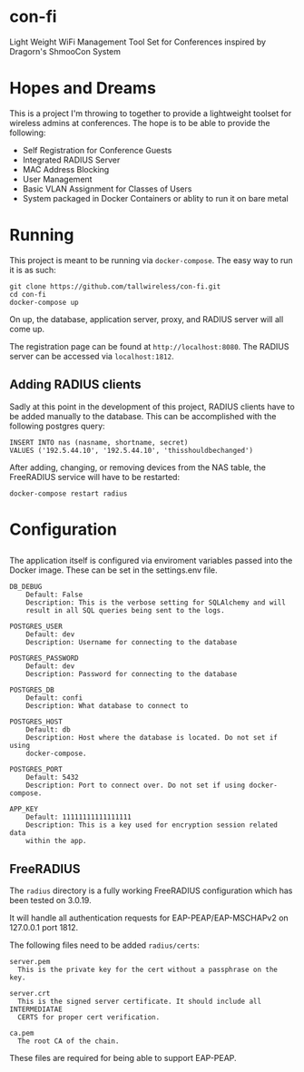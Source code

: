 # con-fi
Light Weight WiFi Management Tool Set for Conferences inspired by Dragorn's ShmooCon System

# Hopes and Dreams
This is a project I'm throwing to together to provide a lightweight toolset
for wireless admins at conferences. The hope is to be able to provide the
following:

 * Self Registration for Conference Guests
 * Integrated RADIUS Server
 * MAC Address Blocking
 * User Management
 * Basic VLAN Assignment for Classes of Users
 * System packaged in Docker Containers or ablity to run it on bare metal

# Running
This project is meant to be running via `docker-compose`. The easy way to run
it is as such:

    git clone https://github.com/tallwireless/con-fi.git
    cd con-fi
    docker-compose up

On up, the database, application server, proxy, and RADIUS server will all
come up.

The registration page can be found at `http://localhost:8080`.
The RADIUS server can be accessed via `localhost:1812`.

## Adding RADIUS clients
Sadly at this point in the development of this project, RADIUS clients have to
be added manually to the database. This can be accomplished with the following
postgres query:

    INSERT INTO nas (nasname, shortname, secret)
    VALUES ('192.5.44.10', '192.5.44.10', 'thisshouldbechanged')

After adding, changing, or removing devices from the NAS table, the FreeRADIUS
service will have to be restarted:

    docker-compose restart radius

# Configuration
##
The application itself is configured via enviroment variables passed into the
Docker image. These can be set in the settings.env file.

    DB_DEBUG
        Default: False
        Description: This is the verbose setting for SQLAlchemy and will
        result in all SQL queries being sent to the logs.

    POSTGRES_USER
        Default: dev
        Description: Username for connecting to the database

    POSTGRES_PASSWORD
        Default: dev
        Description: Password for connecting to the database

    POSTGRES_DB
        Default: confi
        Description: What database to connect to

    POSTGRES_HOST
        Default: db
        Description: Host where the database is located. Do not set if using
        docker-compose.

    POSTGRES_PORT
        Default: 5432
        Description: Port to connect over. Do not set if using docker-compose.

    APP_KEY
        Default: 11111111111111111
        Description: This is a key used for encryption session related data
        within the app.
## FreeRADIUS
The `radius` directory is a fully working FreeRADIUS configuration which has
been tested on 3.0.19.

It will handle all authentication requests for EAP-PEAP/EAP-MSCHAPv2 on
127.0.0.1 port 1812.

The following files need to be added `radius/certs`:

    server.pem
      This is the private key for the cert without a passphrase on the key.

    server.crt
      This is the signed server certificate. It should include all INTERMEDIATAE
      CERTS for proper cert verification.

    ca.pem
      The root CA of the chain.

These files are required for being able to support EAP-PEAP.
